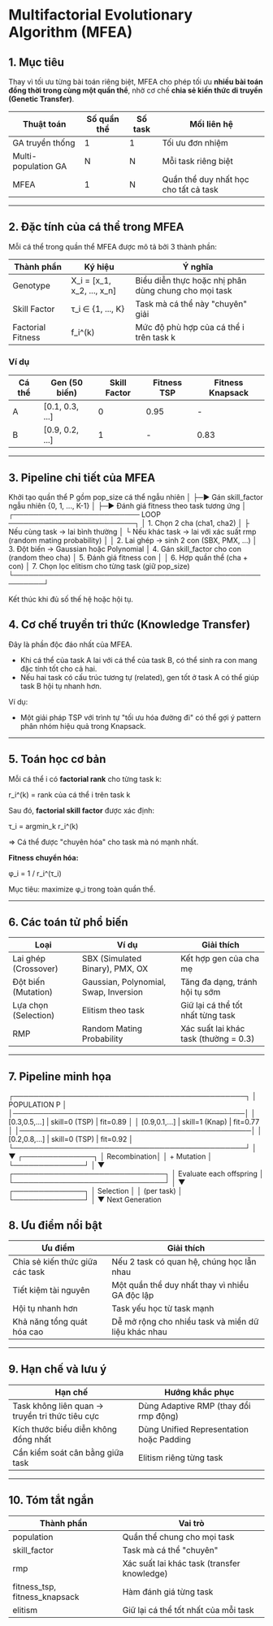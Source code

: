 # Multifactorial Evolutionary Algorithm (MFEA)

## 1. Mục tiêu

Thay vì tối ưu từng bài toán riêng biệt, MFEA cho phép tối ưu **nhiều bài toán đồng thời trong cùng một quần thể**, nhờ cơ chế **chia sẻ kiến thức di truyền (Genetic Transfer)**.

| Thuật toán          | Số quần thể | Số task | Mối liên hệ                           |
| ------------------- | ----------- | ------- | ------------------------------------- |
| GA truyền thống     | 1           | 1       | Tối ưu đơn nhiệm                      |
| Multi-population GA | N           | N       | Mỗi task riêng biệt                   |
| MFEA                | 1           | N       | Quần thể duy nhất học cho tất cả task |

---

## 2. Đặc tính của cá thể trong MFEA

Mỗi cá thể trong quần thể MFEA được mô tả bởi 3 thành phần:

| Thành phần            | Ký hiệu                        | Ý nghĩa                                         |
| --------------------- | ------------------------------ | ----------------------------------------------- |
| Genotype              | X_i = [x_1, x_2, ..., x_n]     | Biểu diễn thực hoặc nhị phân dùng chung cho mọi task |
| Skill Factor          | τ_i ∈ {1, ..., K}              | Task mà cá thể này "chuyên" giải                |
| Factorial Fitness     | f_i^(k)                        | Mức độ phù hợp của cá thể i trên task k         |

### Ví dụ

| Cá thể | Gen (50 biến)   | Skill Factor | Fitness TSP | Fitness Knapsack |
| ------ | --------------- | ------------ | ------------ | ---------------- |
| A      | [0.1, 0.3, ...] | 0            | 0.95         | -                |
| B      | [0.9, 0.2, ...] | 1            | -            | 0.83             |

---

## 3. Pipeline chi tiết của MFEA

Khởi tạo quần thể P gồm pop_size cá thể ngẫu nhiên
│
├─► Gán skill_factor ngẫu nhiên {0, 1, ..., K-1}
│
├─► Đánh giá fitness theo task tương ứng
│
┌───────────────────────── LOOP ─────────────────────────┐
│ 1. Chọn 2 cha (cha1, cha2)
│ ├ Nếu cùng task → lai bình thường
│ └ Nếu khác task → lai với xác suất rmp (random mating probability)
│
│ 2. Lai ghép → sinh 2 con (SBX, PMX, ...)
│ 3. Đột biến → Gaussian hoặc Polynomial
│ 4. Gán skill_factor cho con (random theo cha)
│ 5. Đánh giá fitness con
│
│ 6. Hợp quần thể (cha + con)
│ 7. Chọn lọc elitism cho từng task (giữ pop_size)
└────────────────────────────────────────────────────────┘

Kết thúc khi đủ số thế hệ hoặc hội tụ.



## 4. Cơ chế truyền tri thức (Knowledge Transfer)

Đây là phần độc đáo nhất của MFEA.

- Khi cá thể của task A lai với cá thể của task B, có thể sinh ra con mang đặc tính tốt cho cả hai.
- Nếu hai task có cấu trúc tương tự (related), gen tốt ở task A có thể giúp task B hội tụ nhanh hơn.

Ví dụ:
- Một giải pháp TSP với trình tự "tối ưu hóa đường đi" có thể gợi ý pattern phân nhóm hiệu quả trong Knapsack.

---

## 5. Toán học cơ bản

Mỗi cá thể i có **factorial rank** cho từng task k:

r_i^(k) = rank của cá thể i trên task k



Sau đó, **factorial skill factor** được xác định:

τ_i = argmin_k r_i^(k)


=> Cá thể được "chuyên hóa" cho task mà nó mạnh nhất.

**Fitness chuyển hóa:**

φ_i = 1 / r_i^(τ_i)


Mục tiêu: maximize φ_i trong toàn quần thể.

---

## 6. Các toán tử phổ biến

| Loại | Ví dụ | Giải thích |
|------|--------|------------|
| Lai ghép (Crossover) | SBX (Simulated Binary), PMX, OX | Kết hợp gen của cha mẹ |
| Đột biến (Mutation) | Gaussian, Polynomial, Swap, Inversion | Tăng đa dạng, tránh hội tụ sớm |
| Lựa chọn (Selection) | Elitism theo task | Giữ lại cá thể tốt nhất từng task |
| RMP | Random Mating Probability | Xác suất lai khác task (thường = 0.3) |

---

## 7. Pipeline minh họa

┌──────────────────────────────────────────────┐
│ POPULATION P │
│──────────────────────────────────────────────│
│ [0.3,0.5,...] | skill=0 (TSP) | fit=0.89 │
│ [0.9,0.1,...] | skill=1 (Knap) | fit=0.77 │
│──────────────────────────────────────────────│
│ [0.2,0.8,...] | skill=0 (TSP) | fit=0.92 │
└──────────────────────────────────────────────┘
│
▼
┌──────────────┐
│ Recombination│
│ + Mutation │
└──────────────┘
│
▼
┌──────────────────────────────┐
│ Evaluate each offspring │
└──────────────────────────────┘
│
▼
┌──────────────┐
│ Selection │
│ (per task) │
└──────────────┘
│
▼
Next Generation


## 8. Ưu điểm nổi bật

| Ưu điểm | Giải thích |
|----------|-------------|
| Chia sẻ kiến thức giữa các task | Nếu 2 task có quan hệ, chúng học lẫn nhau |
| Tiết kiệm tài nguyên | Một quần thể duy nhất thay vì nhiều GA độc lập |
| Hội tụ nhanh hơn | Task yếu học từ task mạnh |
| Khả năng tổng quát hóa cao | Dễ mở rộng cho nhiều task và miền dữ liệu khác nhau |

---

## 9. Hạn chế và lưu ý

| Hạn chế | Hướng khắc phục |
|----------|----------------|
| Task không liên quan → truyền tri thức tiêu cực | Dùng Adaptive RMP (thay đổi rmp động) |
| Kích thước biểu diễn không đồng nhất | Dùng Unified Representation hoặc Padding |
| Cần kiểm soát cân bằng giữa task | Elitism riêng từng task |

---

## 10. Tóm tắt ngắn

| Thành phần | Vai trò |
|-------------|----------|
| population | Quần thể chung cho mọi task |
| skill_factor | Task mà cá thể "chuyên" |
| rmp | Xác suất lai khác task (transfer knowledge) |
| fitness_tsp, fitness_knapsack | Hàm đánh giá từng task |
| elitism | Giữ lại cá thể tốt nhất của mỗi task |


